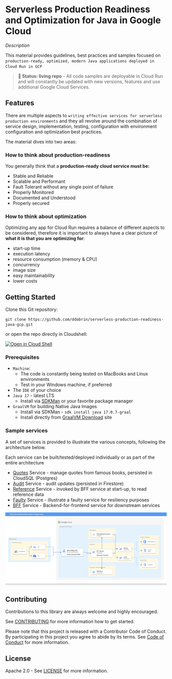 # Serverless Production Readiness and Optimization for Java in Google Cloud

*Description*

This material provides guidelines, best practices and samples focused on `production-ready, optimized, modern Java applications deployed in Cloud Run in GCP`

> **🧪 Status: living repo** - All code samples are deployable in Cloud Run and will constantly be updated with new versions, features and use additional Google Cloud  Services.  

## Features
There are multiple aspects to `writing effective services for serverless production environments` and they all revolve around the combination of service design, implementation, testing, configuration with environment configuration and optimization best practices.

The material dives into two areas: 
### How to think about production-readiness
You generally think that a **production-ready cloud service must be:**
* Stable and Reliable
* Scalable and Performant
* Fault Tolerant without any single point of failure
* Properly Monitored
* Documented and Understood
* Properly secured

### How to think about optimization
Optimizing any app for Cloud Run requires a balance of different aspects to be considered, therefore it is important to always have a clear picture of **what it is that you are optimizing for**:
* start-up time
* execution latency
* resource consumption (memory & CPU)
* concurrency
* image size
* easy maintainability
* lower costs

## Getting Started
Clone this Git repository:
```shell
git clone https://github.com/ddobrin/serverless-production-readiness-java-gcp.git
```
or open the repo directly in Cloudshell:

[![Open in Cloud Shell](https://gstatic.com/cloudssh/images/open-btn.svg)](https://ssh.cloud.google.com/cloudshell/editor?cloudshell_git_repo=https://github.com/ddobrin/serverless-production-readiness-java-gcp.git)

### Prerequisites
* `Machine`:
  * The code is constantly being tested on MacBooks and Linux environments
  * Test in your Windows machine, if preferred
* The `IDE` of your choice
* `Java 17` - latest LTS 
  * Install via [SDKMan](https://sdkman.io/install) or your favorite package manager
* `GraalVM` for building Native Java Images 
  * Install via SDKMan - `sdk install java 17.0.7-graal`
  * Install directly from [GraalVM Download](https://www.graalvm.org/downloads/) site 

### Sample services 
A set of services is provided to illustrate the various concepts, following the architecture below.

Each service can be built/tested/deployed individually or as part of the entire architecture
* [Quotes](services/quotes/README.md) Service - manage quotes from famous books, persisted in CloudSQL (Postgres)
* [Audit](services/audit/README.md) Service - audit updates (persisted in Firestore)
* [Reference](services/reference/README.md) Service - invoked by BFF service at start-up, to read reference data
* [Faulty](services/faulty/README.md) Service - illustrate a faulty service for resiliency purposes
* [BFF](services/bff/README.md) Service - Backend-for-frontend service for downstream services

![App](images/prod-readiness1.png)

## Contributing

Contributions to this library are always welcome and highly encouraged.

See [CONTRIBUTING](CONTRIBUTING.md) for more information how to get started.

Please note that this project is released with a Contributor Code of Conduct. By participating in
this project you agree to abide by its terms. See [Code of Conduct](CODE_OF_CONDUCT.md) for more
information.

## License

Apache 2.0 - See [LICENSE](LICENSE) for more information.
